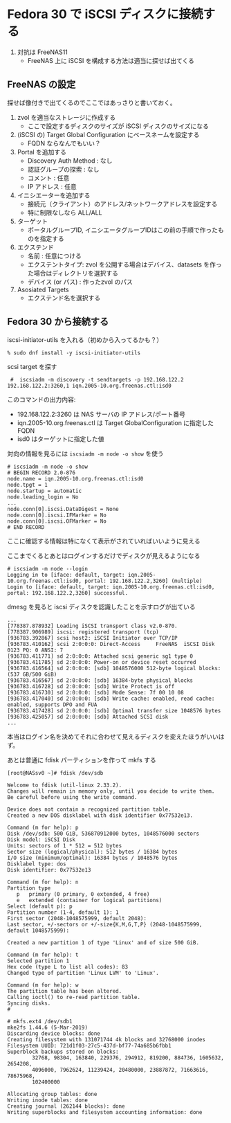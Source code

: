 # Fedora 30 で iSCSI ディスクに接続する

1. 対抗は FreeNAS11
   - FreeNAS 上に iSCSI を構成する方法は適当に探せば出てくる

## FreeNAS の設定
探せば像付きで出てくるのでここではあっさりと書いておく。

1. zvol を適当なストレージに作成する
   - ここで設定するディスクのサイズが iSCSI ディスクのサイズになる
1. (iSCSI の) Target Global Configuration にベースネームを設定する
   - FQDN ならなんでもいい？
1. Portal を追加する
   - Discovery Auth Method : なし
   - 認証グループの探索 : なし
   - コメント : 任意
   - IP アドレス : 任意
1. イニシエーターを追加する
   - 接続元（クライアント）のアドレス/ネットワークアドレスを設定する
   - 特に制限なしなら ALL/ALL
1. ターゲット
   - ポータルグループID, イニシエータグループIDはこの前の手順で作ったものを指定する
1. エクステンド
   - 名前 : 任意につける
   - エクステントタイプ: zvol を公開する場合はデバイス、datasets を作った場合はディレクトリを選択する
   - デバイス (or パス) : 作ったzvol のパス
1. Asosiated Targets
   - エクステンド名を選択する

## Fedora 30 から接続する
iscsi-initiator-utils を入れる（初めから入ってるかも？）
```
% sudo dnf install -y iscsi-initiator-utils
```

scsi target を探す
```
 #  iscsiadm -m discovery -t sendtargets -p 192.168.122.2
192.168.122.2:3260,1 iqn.2005-10.org.freenas.ctl:isd0
```
このコマンドの出力内容:
- 192.168.122.2:3260 は NAS サーバの IP アドレス/ポート番号
- iqn.2005-10.org.freenas.ctl は Target GlobalConfiguration に指定したFQDN
- isd0 はターゲットに指定した値

対向の情報を見るには `iscsiadm -m node -o show` を使う
```
# iscsiadm -m node -o show 
# BEGIN RECORD 2.0-876
node.name = iqn.2005-10.org.freenas.ctl:isd0                                                                                           
node.tpgt = 1                                                                                                                          
node.startup = automatic
node.leading_login = No
...
node.conn[0].iscsi.DataDigest = None
node.conn[0].iscsi.IFMarker = No                                                                                                         
node.conn[0].iscsi.OFMarker = No                                                                                                         
# END RECORD  
```
ここに確認する情報は特になくて表示がされていればいいように見える

ここまでくるとあとはログインするだけでディスクが見えるようになる
```
# iscsiadm -m node --login                                                                                                               
Logging in to [iface: default, target: iqn.2005-10.org.freenas.ctl:isd0, portal: 192.168.122.2,3260] (multiple)                         
Login to [iface: default, target: iqn.2005-10.org.freenas.ctl:isd0, portal: 192.168.122.2,3260] successful.   
```

dmesg を見ると iscsi ディスクを認識したことを示すログが出ている
```
...
[778387.878932] Loading iSCSI transport class v2.0-870.
[778387.906989] iscsi: registered transport (tcp)
[936783.392867] scsi host2: iSCSI Initiator over TCP/IP
[936783.410162] scsi 2:0:0:0: Direct-Access     FreeNAS  iSCSI Disk       0123 PQ: 0 ANSI: 7
[936783.411771] sd 2:0:0:0: Attached scsi generic sg1 type 0
[936783.411785] sd 2:0:0:0: Power-on or device reset occurred
[936783.416564] sd 2:0:0:0: [sdb] 1048576000 512-byte logical blocks: (537 GB/500 GiB)
[936783.416567] sd 2:0:0:0: [sdb] 16384-byte physical blocks
[936783.416728] sd 2:0:0:0: [sdb] Write Protect is off
[936783.416730] sd 2:0:0:0: [sdb] Mode Sense: 7f 00 10 08
[936783.417040] sd 2:0:0:0: [sdb] Write cache: enabled, read cache: enabled, supports DPO and FUA
[936783.417428] sd 2:0:0:0: [sdb] Optimal transfer size 1048576 bytes
[936783.425057] sd 2:0:0:0: [sdb] Attached SCSI disk
...
```

本当はログイン名を決めてそれに合わせて見えるディスクを変えたほうがいいはず。

あとは普通に fdisk パーティションを作って mkfs する
```
[root@NASsv0 ~]# fdisk /dev/sdb

Welcome to fdisk (util-linux 2.33.2).
Changes will remain in memory only, until you decide to write them.
Be careful before using the write command.

Device does not contain a recognized partition table.
Created a new DOS disklabel with disk identifier 0x77532e13.

Command (m for help): p
Disk /dev/sdb: 500 GiB, 536870912000 bytes, 1048576000 sectors
Disk model: iSCSI Disk
Units: sectors of 1 * 512 = 512 bytes
Sector size (logical/physical): 512 bytes / 16384 bytes
I/O size (minimum/optimal): 16384 bytes / 1048576 bytes
Disklabel type: dos
Disk identifier: 0x77532e13

Command (m for help): n
Partition type
   p   primary (0 primary, 0 extended, 4 free)
   e   extended (container for logical partitions)
Select (default p): p
Partition number (1-4, default 1): 1
First sector (2048-1048575999, default 2048):
Last sector, +/-sectors or +/-size{K,M,G,T,P} (2048-1048575999, default 1048575999):

Created a new partition 1 of type 'Linux' and of size 500 GiB.

Command (m for help): t
Selected partition 1
Hex code (type L to list all codes): 83
Changed type of partition 'Linux LVM' to 'Linux'.

Command (m for help): w
The partition table has been altered.
Calling ioctl() to re-read partition table.
Syncing disks.
#
```

```
# mkfs.ext4 /dev/sdb1
mke2fs 1.44.6 (5-Mar-2019)
Discarding device blocks: done
Creating filesystem with 131071744 4k blocks and 32768000 inodes
Filesystem UUID: 721d1f03-27c5-437d-bf77-74a685b6fbb1
Superblock backups stored on blocks:
        32768, 98304, 163840, 229376, 294912, 819200, 884736, 1605632, 2654208,
        4096000, 7962624, 11239424, 20480000, 23887872, 71663616, 78675968,
        102400000

Allocating group tables: done
Writing inode tables: done
Creating journal (262144 blocks): done
Writing superblocks and filesystem accounting information: done 
```
